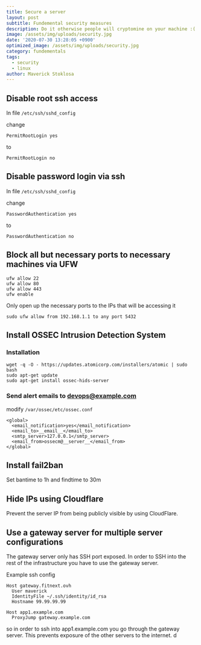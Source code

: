 ```yaml
---
title: Secure a server
layout: post
subtitle: Fundemental security measures
description: Do it otherwise people will cryptomine on your machine :(
image: /assets/img/uploads/security.jpg
date: '2020-07-30 13:28:05 +0900'
optimized_image: /assets/img/uploads/security.jpg
category: fundementals
tags:
  - security
  - linux
author: Maverick Stoklosa
---
```


## Disable root ssh access

In file `/etc/ssh/sshd_config`

change

```
PermitRootLogin yes
```

to

```
PermitRootLogin no
```

## Disable password login via ssh

In file `/etc/ssh/sshd_config`

change

```
PasswordAuthentication yes
```

to

```
PasswordAuthentication no
```

## Block all but necessary ports to necessary machines via UFW

```
ufw allow 22
ufw allow 80
ufw allow 443
ufw enable
```

Only open up the necessary ports to the IPs that will be accessing it
```
sudo ufw allow from 192.168.1.1 to any port 5432
```

## Install OSSEC Intrusion Detection System 

### Installation

```
wget -q -O - https://updates.atomicorp.com/installers/atomic | sudo bash
sudo apt-get update
sudo apt-get install ossec-hids-server
```

### Send alert emails to devops@example.com

modify `/var/ossec/etc/ossec.conf`

```
<global>
  <email_notification>yes</email_notification>
  <email_to>__email__</email_to>
  <smtp_server>127.0.0.1</smtp_server>
  <email_from>ossecm@__server__</email_from>
</global>
```

## Install fail2ban

Set bantime to 1h and findtime to 30m

## Hide IPs using Cloudflare

Prevent the server IP from being publicly visible by using CloudFlare.

## Use a gateway server for multiple server configurations

The gateway server only has SSH port exposed. In order to SSH into the rest of the infrastructure you have to use the gateway server.

Example ssh config

```
Host gateway.fitnext.ovh
  User maverick
  IdentityFile ~/.ssh/identity/id_rsa
  Hostname 99.99.99.99

Host app1.example.com
  ProxyJump gateway.example.com
```

so in order to ssh into app1.example.com you go through the gateway server. This prevents exposure of the other servers to the internet.
d
